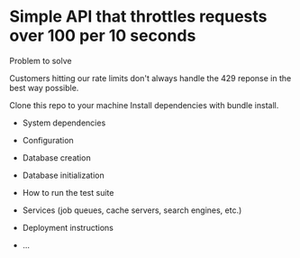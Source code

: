 
# **Simple API that throttles requests over 100 per 10 seconds**

Problem to solve

Customers hitting our rate limits don't always handle the 429 reponse in the best way possible. 

Clone this repo to your machine
Install dependencies with bundle install.

* System dependencies

* Configuration

* Database creation

* Database initialization

* How to run the test suite

* Services (job queues, cache servers, search engines, etc.)

* Deployment instructions

* ...
